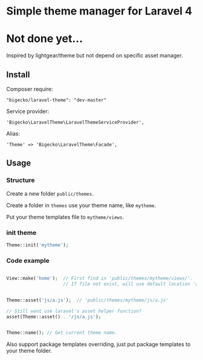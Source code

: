 # Simple theme manager for Laravel 4
# Not done yet...

Inspired by lightgear/theme but not depend on specific asset manager.

## Install

Composer require:

    "bigecko/laravel-theme": "dev-master"

Service provider:

    'Bigecko\LaravelTheme\LaravelThemeServiceProvider',

Alias:

    'Theme' => 'Bigecko\LaravelTheme\Facade',

## Usage

### Structure

Create a new folder `public/themes`.

Create a folder in `themes` use your theme name, like `mytheme`.

Put your theme templates file to `mytheme/views`.

### init theme

```php
Theme::init('mytheme');
```


### Code example

```php

View::make('home');  // First find in 'public/themes/mytheme/views/'.
                     // If file not exist, will use default location 'app/views/'.


Theme::asset('js/a.js');  // 'public/themes/mytheme/js/a.js'

// Still want use laravel's asset helper function?
asset(Theme::asset() . '/js/a.js');


Theme::name(); // Get current theme name.

```

Also support package templates overriding, just put package templates to your theme folder.
